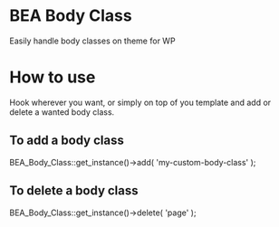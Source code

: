 # BEA Body Class
Easily handle body classes on theme for WP

# How to use
Hook wherever you want, or simply on top of you template and add or delete a wanted body class.

## To add a body class
BEA_Body_Class::get_instance()->add( 'my-custom-body-class' );
## To delete a body class
BEA_Body_Class::get_instance()->delete( 'page' );
